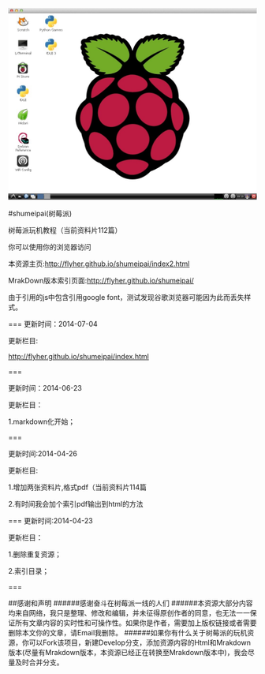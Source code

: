 ﻿![shumeipai](logo.jpg)

#shumeipai(树莓派)

树莓派玩机教程（当前资料片112篇）

你可以使用你的浏览器访问

本资源主页:http://flyher.github.io/shumeipai/index2.html

MrakDown版本索引页面:http://flyher.github.io/shumeipai/

由于引用的js中包含引用google font，测试发现谷歌浏览器可能因为此而丢失样式。


===
更新时间：2014-07-04

更新栏目:

http://flyher.github.io/shumeipai/index.html

===

更新时间：2014-06-23

更新栏目：

1.markdown化开始；

===

更新时间:2014-04-26

更新栏目:

1.增加两张资料片,格式pdf（当前资料片114篇

2.有时间我会加个索引pdf输出到html的方法

===
更新时间:2014-04-23

更新栏目：

1.删除重复资源；

2.索引目录；

===

##感谢和声明
######感谢奋斗在树莓派一线的人们
######本资源大部分内容均来自网络，我只是整理、修改和编辑，并未征得原创作者的同意，也无法一一保证所有文章内容的实时性和可操作性。如果你是作者，需要加上版权链接或者需要删除本文你的文章，请Email我删除。
######如果你有什么关于树莓派的玩机资源，你可以Fork该项目，新建Develop分支，添加资源内容的Html和Mrakdown版本(尽量有Mrakdown版本，本资源已经正在转换至Mrakdown版本中)，我会尽量及时合并分支。
